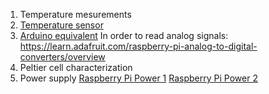 1. Temperature mesurements
  1. [Temperature sensor](http://www.facstaff.bucknell.edu/mastascu/elessonshtml/sensors/templm35.html)
  2. [Arduino equivalent](http://www.instructables.com/id/ARDUINO-TEMPERATURE-SENSOR-LM35/)
   In order to read analog signals: https://learn.adafruit.com/raspberry-pi-analog-to-digital-converters/overview
2. Peltier cell characterization
3. Power supply
   [Raspberry Pi Power 1](http://raspberrypi.stackexchange.com/questions/8665/homebrew-power-supply-for-raspberry-pi)
   [Raspberry Pi Power 2](http://electronics.stackexchange.com/questions/106326/powering-a-raspberry-pi-from-12-v-dc)
